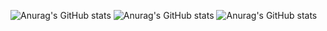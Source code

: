 ![Anurag's GitHub stats](https://github-readme-stats.vercel.app/api?username=leduytuanvu&show_icons=true&theme=radical)
![Anurag's GitHub stats](https://github-readme-stats.vercel.app/api?username=leduytuanvu&show_icons=true&theme=transparent)
![Anurag's GitHub stats](https://github-readme-stats.vercel.app/api?username=anuraghazra&show_icons=true&bg_color=00000000)
